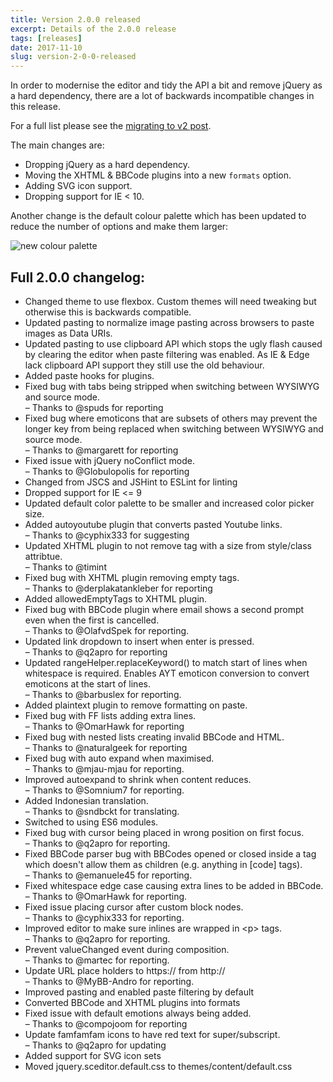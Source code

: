 ```yaml
---
title: Version 2.0.0 released
excerpt: Details of the 2.0.0 release
tags: [releases]
date: 2017-11-10
slug: version-2-0-0-released
---
```


In order to modernise the editor and tidy the API a bit and remove jQuery as a
hard dependency, there are a lot of backwards incompatible changes in this
release.

For a full list please see the [migrating to v2 post](/posts/migrating-to-v2/).

The main changes are:

 * Dropping jQuery as a hard dependency.
 * Moving the XHTML & BBCode plugins into a new `formats` option.
 * Adding SVG icon support.
 * Dropping support for IE < 10.

Another change is the default colour palette which has been updated to reduce
the number of options and make them larger:

![new colour palette](/images/posts/new-colour-palette.png)

## Full 2.0.0 changelog:

<ul>
	<li>Changed theme to use flexbox. Custom themes will need tweaking but otherwise
        this is backwards compatible.</li>
	<li>Updated pasting to normalize image pasting across browsers to paste images
        as Data URIs.</li>
	<li>Updated pasting to use clipboard API which stops the ugly flash caused by
        clearing the editor when paste filtering was enabled. As IE & Edge lack
        clipboard API support they still use the old behaviour.</li>
	<li>Added paste hooks for plugins.</li>
	<li>Fixed bug with tabs being stripped when switching between WYSIWYG and
        source mode.
        <br />&ndash; Thanks to @spuds for reporting</li>
	<li>Fixed bug where emoticons that are subsets of others may prevent the longer
        key from being replaced when switching between WYSIWYG and source mode.
        <br />&ndash; Thanks to @margarett for reporting</li>
	<li>Fixed issue with jQuery noConflict mode.
        <br />&ndash; Thanks to @Globulopolis for reporting</li>
	<li>Changed from JSCS and JSHint to ESLint for linting</li>
	<li>Dropped support for IE <= 9</li>
	<li>Updated default color palette to be smaller and increased color picker size.</li>
	<li>Added autoyoutube plugin that converts pasted Youtube links.
        <br />&ndash; Thanks to @cyphix333 for suggesting</li>
	<li>Updated XHTML plugin to not remove tag with a size from style/class attribtue.
        <br />&ndash; Thanks to @timint</li>
	<li>Fixed bug with XHTML plugin removing empty <td> tags.
        <br />&ndash; Thanks to @derplakatankleber for reporting</li>
	<li>Added allowedEmptyTags to XHTML plugin.</li>
	<li>Fixed bug with BBCode plugin where email shows a second prompt even when the
        first is cancelled.
        <br />&ndash; Thanks to @OlafvdSpek for reporting.</li>
	<li>Updated link dropdown to insert when enter is pressed.
        <br />&ndash; Thanks to @q2apro for reporting</li>
	<li>Updated rangeHelper.replaceKeyword() to match start of lines when whitespace
        is required. Enables AYT emoticon conversion to convert emoticons at the
        start of lines.
        <br />&ndash; Thanks to @barbuslex for reporting.</li>
	<li>Added plaintext plugin to remove formatting on paste.</li>
	<li>Fixed bug with FF lists adding extra lines.
        <br />&ndash; Thanks to @OmarHawk for reporting</li>
	<li>Fixed bug with nested lists creating invalid BBCode and HTML.
        <br />&ndash; Thanks to @naturalgeek for reporting</li>
	<li>Fixed bug with auto expand when maximised.
        <br />&ndash; Thanks to @mjau-mjau for reporting.</li>
	<li>Improved autoexpand to shrink when content reduces.
        <br />&ndash; Thanks to @Somnium7 for reporting.</li>
	<li>Added Indonesian translation.
        <br />&ndash; Thanks to @sndbckt for translating.</li>
	<li>Switched to using ES6 modules.</li>
	<li>Fixed bug with cursor being placed in wrong position on first focus.
        <br />&ndash; Thanks to @q2apro for reporting.</li>
	<li>Fixed BBCode parser bug with BBCodes opened or closed inside a tag which
        doesn't allow them as children (e.g. anything in [code] tags).
        <br />&ndash; Thanks to @emanuele45 for reporting.</li>
	<li>Fixed whitespace edge case causing extra lines to be added in BBCode.
        <br />&ndash; Thanks to @OmarHawk for reporting.</li>
	<li>Fixed issue placing cursor after custom block nodes.
        <br />&ndash; Thanks to @cyphix333 for reporting.</li>
	<li>Improved editor to make sure inlines are wrapped in &lt;p&gt; tags.
        <br />&ndash; Thanks to @q2apro for reporting.</li>
	<li>Prevent valueChanged event during composition.
        <br />&ndash; Thanks to @martec for reporting.</li>
	<li>Update URL place holders to https:// from http://
        <br />&ndash; Thanks to @MyBB-Andro for reporting.</li>
	<li>Improved pasting and enabled paste filtering by default</li>
	<li>Converted BBCode and XHTML plugins into formats</li>
	<li>Fixed issue with default emotions always being added.
        <br />&ndash; Thanks to @compojoom for reporting</li>
	<li>Update famfamfam icons to have red text for super/subscript.
        <br />&ndash; Thanks to @q2apro for updating</li>
	<li>Added support for SVG icon sets</li>
	<li>Moved jquery.sceditor.default.css to themes/content/default.css</li>
</ul>

